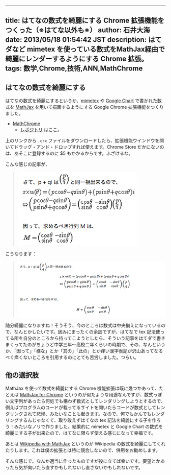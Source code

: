 ------
title: はてなの数式を綺麗にする Chrome 拡張機能をつくった（※はてな以外も※）
author: 石井大海
date: 2013/05/18 01:54:42 JST
description: はてダなど mimetex を使っている数式をMathJax経由で綺麗にレンダーするようにする Chrome 拡張。
tags: 数学,Chrome,技術,ANN,MathChrome
------

はてなの数式を綺麗にする
----------------------------------
はてなの数式を綺麗にするというか、[mimetex](http://www.forkosh.com/mimetex.html) や [Google Chart](https://developers.google.com/chart/) で書かれた数式を [MathJax](http://www.mathjax.org/) を用いて描画するようにする Google Chrome 拡張機能をつくりました。

* [MathChrome](https://github.com/konn/MathChrome/blob/master/MathChrome.crx?raw=true)
    * [レポジトリ](https://github.com/konn/MathChrome) はここ。

上のリンクから `.crx` ファイルをダウンロードしたら、拡張機能ウインドウを開いてドラッグ・アンド・ドロップすれば使えます。Chrome Store だかにないのは、あそこに登録するのに $5 もかかるからです。ふざけるな。

こんな感じの記事が、  

> ![](imgs/chromejax/before.png)

こうなります：  

> ![](imgs/chromejax/after.png)

随分綺麗になりますね！そうそう、今のところは数式は中央揃えになっているので、なんとかしたいです。因みにまったくの余談ですが、はてなで tex 記法使ってる所を自分のところから持ってこようとしたら、そういう記事をはてダで書きまくってたのがちょうど中学三年〜高校二年くらいの時期で、その、なんというか、「因って」「様な」とか「其の」「此の」とか痒い漢字表記が沢山あってなるべく痒くないところを引用するのにとても苦労しました。つらい。

他の選択肢
-----------------

MathJax を使って数式を綺麗にする Chrome 機能拡張は既に幾つかあって、たとえば [MathJax for Chrome](https://chrome.google.com/webstore/detail/mathjax-for-chrome/elbbpgnifnallkilnkofjcgjeallfcfa?hl=en-GB) というのが似たような用途なんですが、数式っぽい文字列があったら何処でも構わず数式としてレンダリングしようとするので、例えばプログラムのコードが載ってるサイトを開いたらコードが数式としてレンダリングされて悲惨、みたいなことも起きます。なので、何でもかんでもレンダリングするんじゃなくて、取り敢えずはてなの tex 記法を綺麗にする子を作ろう！みたいなノリで作りました。結果的に mimetex と Google Chart の数式を綺麗にする子が出来たので、はてなに限らず使える感じになって幸福です。

あとは [Wikipedia with MathJax](https://chrome.google.com/webstore/detail/wikipedia-with-mathjax/fhomhkjcommffnlajeemenejemmegcmi) というのが Wikipedia の数式を綺麗にしてくれたりします。これは僕の拡張とは特に競合しないので、併用をお勧めします。

そんな感じで。なんか適当に作ったものですが役に立てば幸いです。要望とかあったら気が向いたら直すかもしれないし直さないかもしれないです。
